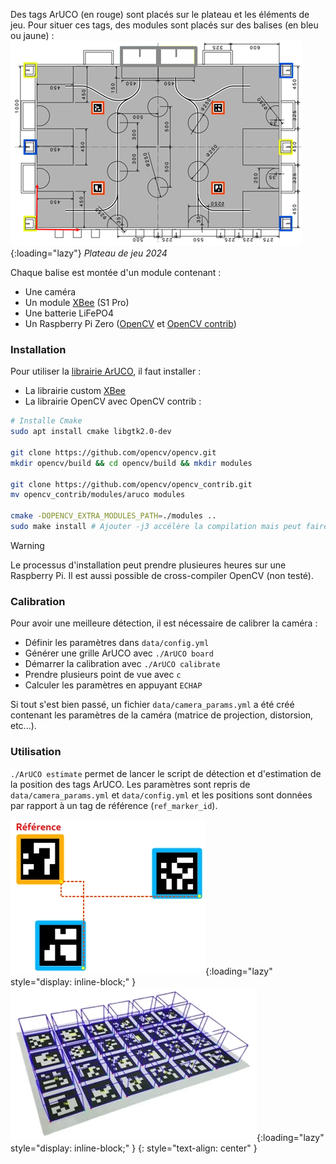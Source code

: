 [order]:       # (1)
[title]:       # (Présentation générale)
[description]: # (Documentation sur l'utilisation de l'odométrie absolue)

Des tags ArUCO (en rouge) sont placés sur le plateau et les éléments de jeu. Pour situer ces tags, des modules sont placés sur des balises (en bleu ou jaune) :
![Terrain de jeu](/static/images/aruco/playground.webp){:loading="lazy"}
*Plateau de jeu 2024*

Chaque balise est montée d'un module contenant :

- Une caméra
- Un module [XBee](/communication/XBee/principe) (S1 Pro)
- Une batterie LiFePO4
- Un Raspberry Pi Zero ([OpenCV](https://opencv.org/) et [OpenCV contrib](https://github.com/opencv/opencv_contrib))

### Installation

Pour utiliser la [librairie ArUCO](https://github.com/RobotechNancy/Odometrie/tree/master/ArUCO), il faut installer :

- La librairie custom [XBee](/XBee/Librairie)
- La librairie OpenCV avec OpenCV contrib :
```bash
# Installe Cmake
sudo apt install cmake libgtk2.0-dev

git clone https://github.com/opencv/opencv.git
mkdir opencv/build && cd opencv/build && mkdir modules

git clone https://github.com/opencv/opencv_contrib.git
mv opencv_contrib/modules/aruco modules

cmake -DOPENCV_EXTRA_MODULES_PATH=./modules ..
sudo make install # Ajouter -j3 accélère la compilation mais peut faire crasher la Raspberry Pi
```

> [!WARNING]
> Le processus d'installation peut prendre plusieures heures sur une Raspberry Pi.
> Il est aussi possible de cross-compiler OpenCV (non testé).

### Calibration

Pour avoir une meilleure détection, il est nécessaire de calibrer la caméra :

- Définir les paramètres dans `data/config.yml`
- Générer une grille ArUCO avec `./ArUCO board`
- Démarrer la calibration avec `./ArUCO calibrate`
- Prendre plusieurs point de vue avec `c`
- Calculer les paramètres en appuyant `ECHAP`

Si tout s'est bien passé, un fichier `data/camera_params.yml` a été créé contenant les paramètres de la caméra (matrice de projection, distorsion, etc...).

### Utilisation

`./ArUCO estimate` permet de lancer le script de détection et d'estimation de la position des tags ArUCO.
Les paramètres sont repris de `data/camera_params.yml` et `data/config.yml` et les positions sont données par rapport à un tag de référence (`ref_marker_id`).

![ArUCO Estimation](/static/images/aruco/estimation.webp){:loading="lazy" style="display: inline-block;" }
![ArUCO AR](/static/images/aruco/AR.webp){:loading="lazy" style="display: inline-block;" }
{: style="text-align: center" }
